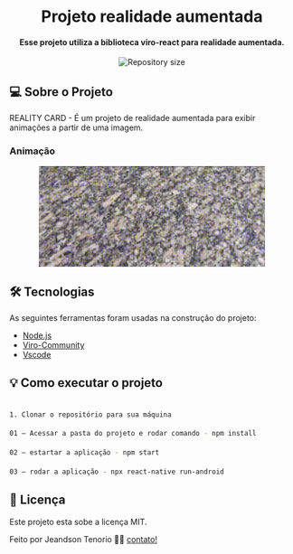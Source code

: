 <h1 align="center">
  Projeto realidade aumentada
</h1>

<h4 align="center"> 
	Esse projeto utiliza a biblioteca viro-react para realidade aumentada.
</h4>

<p align="center">
  <img alt="Repository size" src="https://img.shields.io/static/v1?label=Last%20commit&message=August&color=yellowgreen&style=for-the-badge&logo=Slack">
</p>

## 💻 Sobre o Projeto

REALITY CARD - É um projeto de realidade aumentada para exibir animações a partir de uma imagem.

### Animação

<p align="center" style="display: flex; align-items: flex-start; justify-content: center;">
  <img alt="card" title="#card" src="https://raw.githubusercontent.com/jeandsontb/reality-card/main/assets/card.gif" width="400px">
</p>

## 🛠 Tecnologias

As seguintes ferramentas foram usadas na construção do projeto:

- [Node.js][nodejs]
- [Viro-Community][viro]
- [Vscode][vscode]

## 💡 Como executar o projeto

```bash

1. Clonar o repositório para sua máquina 

01 – Acessar a pasta do projeto e rodar comando - npm install

02 – estartar a aplicação - npm start

03 – rodar a aplicação - npx react-native run-android

```

## 📝 Licença

Este projeto esta sobe a licença MIT.

Feito por Jeandson Tenorio 👋🏽 [contato!](https://www.linkedin.com/in/jeandson/)

[nodejs]: https://nodejs.org/
[viro]: https://github.com/ViroCommunity
[Vscode]: https://code.visualstudio.com/
